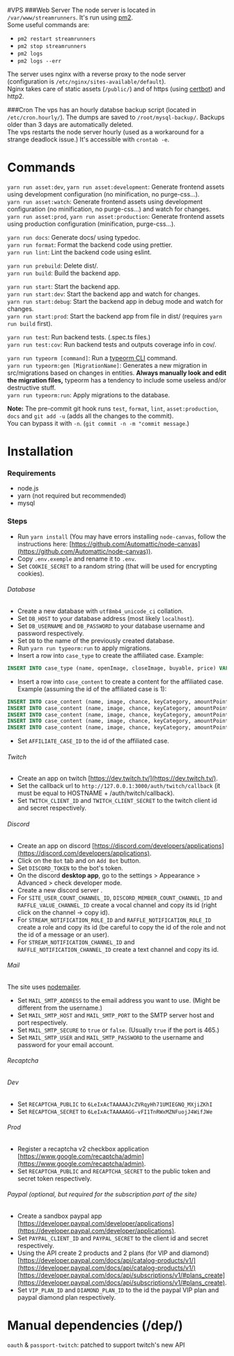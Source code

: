 #VPS
###Web Server
The node server is located in `/var/www/streamrunners`. It's run using [pm2](https://pm2.keymetrics.io/docs/usage/pm2-doc-single-page/).  
Some useful commands are:
* `pm2 restart streamrunners`
* `pm2 stop streamrunners`
* `pm2 logs`
* `pm2 logs --err`

The server uses nginx with a reverse proxy to the node server (configuration is `/etc/nginx/sites-available/default`).  
Nginx takes care of static assets (`/public/`) and of https (using [certbot](https://certbot.eff.org/)) and http2.

###Cron
The vps has an hourly databse backup script (located in `/etc/cron.hourly/`). The dumps are saved to `/root/mysql-backup/`. Backups older than 3 days are automatically deleted.  
The vps restarts the node server hourly (used as a workaround for a strange deadlock issue.) It's accessible with `crontab -e`.  

# Commands
`yarn run asset:dev`, `yarn run asset:development`: Generate frontend assets using development configuration (no minification, no purge-css...).  
`yarn run asset:watch`: Generate frontend assets using development configuration (no minification, no purge-css...) and watch for changes.  
`yarn run asset:prod`, `yarn run asset:production`: Generate frontend assets using production configuration (minification, purge-css...).  

`yarn run docs`: Generate docs/ using typedoc.  
`yarn run format`: Format the backend code using prettier.  
`yarn run lint`: Lint the backend code using eslint.  

`yarn run prebuild`: Delete dist/.  
`yarn run build`: Build the backend app.  

`yarn run start`: Start the backend app.  
`yarn run start:dev`: Start the backend app and watch for changes.  
`yarn run start:debug`: Start the backend app in debug mode and watch for changes.  
`yarn run start:prod`: Start the backend app from file in dist/ (requires `yarn run build` first).  

`yarn run test`: Run backend tests. (.spec.ts files.)  
`yarn run test:cov`: Run backend tests and outputs coverage info in cov/.  

`yarn run typeorm [command]`: Run a [typeorm CLI](https://github.com/typeorm/typeorm/blob/master/docs/using-cli.md) command.  
`yarn run typeorm:gen [MigrationName]`: Generates a new migration in src/migrations based on changes in entities.
**Always manually look and edit the migration files,** typeorm has a tendency to include some useless and/or destructive stuff.  
`yarn run typeorm:run`: Apply migrations to the database.  

**Note:** The pre-commit git hook runs `test`, `format`, `lint`, `asset:production`, `docs` and `git add -u` (adds all the changes to the commit).  
You can bypass it with `-n`. (`git commit -n -m "commit message`.)

# Installation

### Requirements
* node.js
* yarn (not required but recommended)
* mysql

### Steps
* Run `yarn install` (You may have errors installing `node-canvas`, follow the instructions here: [https://github.com/Automattic/node-canvas](https://github.com/Automattic/node-canvas)).
* Copy `.env.exemple` and rename it to `.env`.
* Set `COOKIE_SECRET` to a random string (that will be used for encrypting cookies).
###### Database
* Create a new database with `utf8mb4_unicode_ci` collation.
* Set `DB_HOST` to your database address (most likely `localhost`).
* Set `DB_USERNAME` and `DB_PASSWORD` to your database username and password respectively.
* Set `DB` to the name of the previously created database.
* Run `yarn run typeorm:run` to apply migrations.
* Insert a row into `case_type` to create the affiliated case. Example: 
```SQL
INSERT INTO case_type (name, openImage, closeImage, buyable, price) VALUES ('affiliate', '/img/case/affiliate/open.png', '/img/case/affiliate/close.png', FALSE, 100);
```
* Insert a row into `case_content` to create a content for the affiliated case. Example (assuming the id of the affiliated case is 1):
```SQL
INSERT INTO case_content (name, image, chance, keyCategory, amountPoints, amountMeteores, caseTypeId) VALUES ('100', '/img/case/coin1.png', 200, NULL, 100, 0, 1);
INSERT INTO case_content (name, image, chance, keyCategory, amountPoints, amountMeteores, caseTypeId) VALUES ('500', '/img/case/coin2.png', 200, NULL, 500, 0, 1);
INSERT INTO case_content (name, image, chance, keyCategory, amountPoints, amountMeteores, caseTypeId) VALUES ('1000', '/img/case/coin3.png', 200, NULL, 1000, 0, 1);
INSERT INTO case_content (name, image, chance, keyCategory, amountPoints, amountMeteores, caseTypeId) VALUES ('2000', '/img/case/coin4.png', 200, NULL, 2000, 0, 1);
INSERT INTO case_content (name, image, chance, keyCategory, amountPoints, amountMeteores, caseTypeId) VALUES ('Clé steam', '/img/case/coin4.png', 200, 'random', 0, 0, 1);
```
* Set `AFFILIATE_CASE_ID` to the id of the affiliated case.
###### Twitch
* Create an app on twitch [https://dev.twitch.tv/](https://dev.twitch.tv/).
* Set the callback url to `http://127.0.0.1:3000/auth/twitch/callback` (it must be equal to HOSTNAME + /auth/twitch/callback).
* Set `TWITCH_CLIENT_ID` and `TWITCH_CLIENT_SECRET` to the twitch client id and secret respectively.
###### Discord
* Create an app on discord [https://discord.com/developers/applications](https://discord.com/developers/applications).
* Click on the `Bot` tab and on `Add Bot` button.
* Set `DISCORD_TOKEN` to the bot's token.
* On the discord **desktop app**, go to the settings > Appearance > Advanced > check developer mode.
* Create a new discord server .
* For `SITE_USER_COUNT_CHANNEL_ID`, `DISCORD_MEMBER_COUNT_CHANNEL_ID` and `RAFFLE_VALUE_CHANNEL_ID` create a vocal channel and copy its id (right click on the channel -> copy id).
* For `STREAM_NOTIFICATION_ROLE_ID` and `RAFFLE_NOTIFICATION_ROLE_ID` create a role and copy its id  (be careful to copy the id of the role and not the id of a message or an user).
* For `STREAM_NOTIFICATION_CHANNEL_ID` and `RAFFLE_NOTIFICATION_CHANNEL_ID` create a text channel and copy its id.
###### Mail
The site uses [nodemailer](https://nodemailer.com/about/).  
* Set `MAIL_SMTP_ADDRESS` to the email address you want to use. (Might be different from the username.)
* Set `MAIL_SMTP_HOST` and `MAIL_SMTP_PORT` to the SMTP server host and port respectively.
* Set `MAIL_SMTP_SECURE` to `true` or `false`. (Usually `true` if the port is 465.)
* Set `MAIL_SMTP_USER` and `MAIL_SMTP_PASSWORD` to the username and password for your email account.
###### Recaptcha
###### Dev
* Set `RECAPTCHA_PUBLIC` to `6LeIxAcTAAAAAJcZVRqyHh71UMIEGNQ_MXjiZKhI`
* Set `RECAPTCHA_SECRET` to `6LeIxAcTAAAAAGG-vFI1TnRWxMZNFuojJ4WifJWe`
###### Prod
* Register a recaptcha v2 checkbox application [https://www.google.com/recaptcha/admin](https://www.google.com/recaptcha/admin).
* Set `RECAPTCHA_PUBLIC` and `RECAPTCHA_SECRET` to the public token and secret token respectively.
###### Paypal (optional, but required for the subscription part of the site)
* Create a sandbox paypal app [https://developer.paypal.com/developer/applications](https://developer.paypal.com/developer/applications).
* Set `PAYPAL_CLIENT_ID` and `PAYPAL_SECRET` to the client id and secret respectively.
* Using the API create 2 products and 2 plans (for VIP and diamond) [https://developer.paypal.com/docs/api/catalog-products/v1/](https://developer.paypal.com/docs/api/catalog-products/v1/) [https://developer.paypal.com/docs/api/subscriptions/v1/#plans_create](https://developer.paypal.com/docs/api/subscriptions/v1/#plans_create). 
* Set `VIP_PLAN_ID` and `DIAMOND_PLAN_ID` to the id the paypal VIP plan and paypal diamond plan respectively.
          
# Manual dependencies (/dep/)

`oauth` & `passport-twitch`: patched to support twitch's new API  
